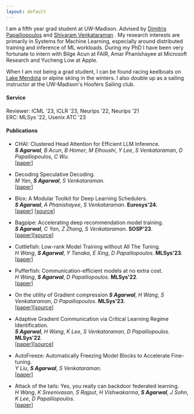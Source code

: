 ```yaml
--- 
layout: default 
---
```

<!--# About Me-->
I am a fifth year grad student at UW-Madison. Advised by [Dimitris Papailiopoulos](https://papail.io/) and [Shivaram Venkataraman](https://shivaram.org/) . 
My research interests are primarily in Systems for Machine Learning, especially around distributed training and inference of ML workloads. During my PhD I have been very fortunate to intern with Bilge Acun at FAIR, Amar Phanishayee at Microsoft Research and Yucheng Low at Apple.


When I am not being a grad student, I can be found racing keelboats on [Lake Mendota](https://www.mendotayc.org/racing) or alpine skiing in the winters. I also double up as a sailing instructor at the UW-Madison's Hoofers Sailing club.

#### Service
Reviewer: ICML '23, ICLR '23, Neurips '22, Neurips '21 <br />
ERC: MLSys '22, Usenix ATC '23


#### Publications 
* CHAI: Clustered Head Attention for Efficient LLM Inference. <br />
***S Agarwal***, *B Acun*, *B Homer*, *M Elhoushi*, *Y Lee*, *S Venkataraman*, *D Papailiopoulos*, *C Wu*.<br />
[[paper](https://arxiv.org/abs/2403.08058)]

* Decoding Speculative Decoding. <br />
*M Yan*, ***S Agarwal***, *S Venkataraman*.<br />
[[paper](https://arxiv.org/abs/2402.01528)]

* Blox: A Modular Toolkit for Deep Learning Schedulers.<br />
  ***S Agarwal***, *A Phanishayee*, *S Venkataraman*. **Eurosys'24**.<br />
[[paper](https://arxiv.org/abs/2312.12621)] [[source](https://github.com/msr-fiddle/blox)]

* Bagpipe: Accelerating deep recommendation model training.<br />
***S Agarwal***, *C Yan*, *Z Zhang*, *S Venkataraman*. **SOSP'23**.<br />
[[paper](https://dl.acm.org/doi/10.1145/3600006.3613142)][[source](https://github.com/uw-mad-dash/bagpipe)]

* Cuttlefish: Low-rank Model Training without All The Tuning. <br />
*H Wang*, ***S Agarwal***, *Y Tanaka*, *E Xing*, *D Papailiopoulos*. **MLSys'23**. <br /> 
[[paper](https://dl.acm.org/doi/10.1145/3600006.3613142)]

* Pufferfish: Communication-efficient models at no extra cost. <br />
*H Wang*, ***S Agarwal***, *D Papailiopoulos*. **MLSys'22**. <br />
[[paper](https://dl.acm.org/doi/10.1145/3600006.3613142)]
* On the utility of Gradient compression
***S Agarwal***, *H Wang*, *S Venkataraman*, *D Papailiopoulos*. **MLSys'23**. <br />
[[paper](https://proceedings.mlsys.org/paper_files/paper/2022/file/773862fcc2e29f650d68960ba5bd1101-Paper.pdf)][[source](https://github.com/uw-mad-dash/GradCompressionUtility)]

* Adaptive Gradient Communication via Critical Learning Regime Identification. <br />
***S Agarwal***, *H Wang*, *K Lee*, *S Venkataraman*, *D Papailiopoulos*. **MLSys'22**. <br />
[[paper](https://arxiv.org/abs/2010.16248)][[source](https://github.com/uw-mad-dash/Accordion)]

* AutoFreeze: Automatically Freezing Model Blocks to Accelerate Fine-tuning. <br />
*Y Liu*, ***S Agarwal***, *S Venkataraman*. <br />
[[paper](https://arxiv.org/abs/2102.01386)]

* Attack of the tails: Yes, you really can backdoor federated learning. <br />
*H Wang*, *K Sreenivasan*, *S Rajput*, *H Vishwakarma*, ***S Agarwal***, *J Sohn*, *K Lee*, *D Papailiopoulos*. <br />
[[paper](https://proceedings.neurips.cc/paper_files/paper/2020/hash/b8ffa41d4e492f0fad2f13e29e1762eb-Abstract.html)]
